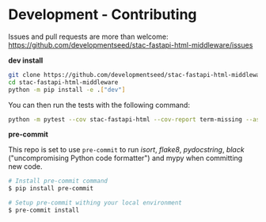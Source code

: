 # Development - Contributing

Issues and pull requests are more than welcome: https://github.com/developmentseed/stac-fastapi-html-middleware/issues

**dev install**

```bash
git clone https://github.com/developmentseed/stac-fastapi-html-middleware.git
cd stac-fastapi-html-middleware
python -m pip install -e .["dev"]
```

You can then run the tests with the following command:

```sh
python -m pytest --cov stac-fastapi-html --cov-report term-missing --asyncio-mode=strict
```

**pre-commit**

This repo is set to use `pre-commit` to run *isort*, *flake8*, *pydocstring*, *black* ("uncompromising Python code formatter") and mypy when committing new code.

```bash
# Install pre-commit command
$ pip install pre-commit

# Setup pre-commit withing your local environment
$ pre-commit install
```
